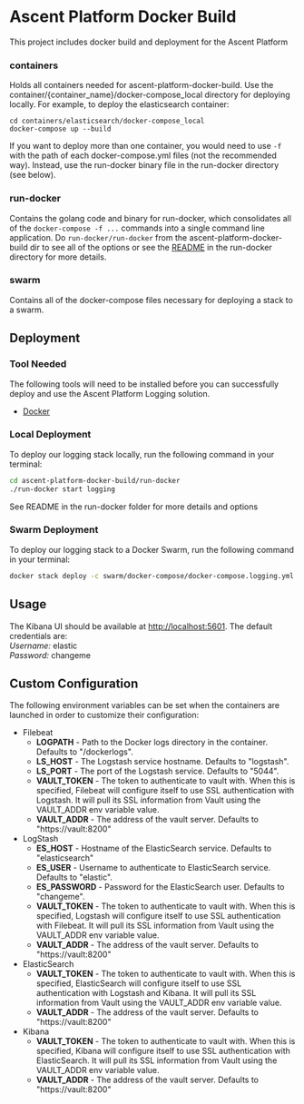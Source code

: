 # Ascent Platform Docker Build

This project includes docker build and deployment for the Ascent Platform

### containers
Holds all containers needed for ascent-platform-docker-build. Use the container/{container_name}/docker-compose_local directory for deploying locally. For example, to deploy the elasticsearch container:
```
cd containers/elasticsearch/docker-compose_local
docker-compose up --build
```
If you want to deploy more than one container, you would need to use `-f` with the path of each docker-compose.yml files (not the recommended way). Instead, use the run-docker binary file in the run-docker directory (see below).

### run-docker
Contains the golang code and binary for run-docker, which consolidates all of the `docker-compose -f ...` commands into a single command line application. Do `run-docker/run-docker` from the ascent-platform-docker-build dir to see all of the options or see the [README](https://github.com/department-of-veterans-affairs/ascent-platform/tree/development/ascent-platform-docker-build/run-docker) in the run-docker directory for more details.

### swarm
Contains all of the docker-compose files necessary for deploying a stack to a swarm.

## Deployment

### Tool Needed
The following tools will need to be installed before you can successfully deploy and use the Ascent Platform Logging solution.
* [Docker](https://store.docker.com/search?type=edition&offering=community)

### Local Deployment
To deploy our logging stack locally, run the following command in your terminal:

```bash
cd ascent-platform-docker-build/run-docker
./run-docker start logging
```
See README in the run-docker folder for more details and options

### Swarm Deployment
To deploy our logging stack to a Docker Swarm, run the following command in your terminal:

```bash
docker stack deploy -c swarm/docker-compose/docker-compose.logging.yml logging
```
## Usage
The Kibana UI should be available at [http://localhost:5601](http://localhost:5601). The default credentials are:<br/>
_Username:_ elastic<br/>
_Password:_ changeme

## Custom Configuration
The following environment variables can be set when the containers are launched in order to customize their configuration:
* Filebeat
    * __LOGPATH__ - Path to the Docker logs directory in the container. Defaults to "/dockerlogs".
    * __LS_HOST__ - The Logstash service hostname. Defaults to "logstash".
    * __LS_PORT__ - The port of the Logstash service. Defaults to "5044".
    * __VAULT_TOKEN__ - The token to authenticate to vault with. When this is specified, Filebeat will configure itself to use SSL authentication with Logstash. It will pull its SSL information from Vault using the VAULT_ADDR env variable value.
    * __VAULT_ADDR__ - The address of the vault server. Defaults to "https://vault:8200"
* LogStash
    * __ES_HOST__ - Hostname of the ElasticSearch service. Defaults to "elasticsearch"
    * __ES_USER__ - Username to authenticate to ElasticSearch service. Defaults to "elastic".
    * __ES_PASSWORD__ - Password for the ElasticSearch user. Defaults to "changeme".
    * __VAULT_TOKEN__ - The token to authenticate to vault with. When this is specified, Logstash will configure itself to use SSL authentication with Filebeat. It will pull its SSL information from Vault using the VAULT_ADDR env variable value.
    * __VAULT_ADDR__ - The address of the vault server. Defaults to "https://vault:8200"
* ElasticSearch
    * __VAULT_TOKEN__ - The token to authenticate to vault with. When this is specified, ElasticSearch will configure itself to use SSL authentication with Logstash and Kibana. It will pull its SSL information from Vault using the VAULT_ADDR env variable value.
    * __VAULT_ADDR__ - The address of the vault server. Defaults to "https://vault:8200"
* Kibana
    * __VAULT_TOKEN__ - The token to authenticate to vault with. When this is specified, Kibana will configure itself to use SSL authentication with ElasticSearch. It will pull its SSL information from Vault using the VAULT_ADDR env variable value.
    * __VAULT_ADDR__ - The address of the vault server. Defaults to "https://vault:8200"
